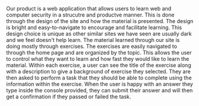 Our product is a web application that allows users to learn web and computer security in a strucutre and productve manner.  This is done through the design of the site and how the material is presented.  The design is bright and easy-to-navigate to encourage and facilitate learning.  This design choice is unique as other similar sites we have seen are usually dark and we feel doesn't help learn.  The material learned through our site is doing mostly through exercises.  The exercises are easily navigated to through the home page and are organized by the topic.  This allows the user to control what they want to learn and how fast they would like to learn the material.  Within each exercise, a user can see the title of the exercise along with a description to give a background of exercise they selected.  They are then asked to perform a task that they should be able to complete using the information within the exercise.  When the user is happy with an answer they type inside the console provided, they can submit their answer and will then get a confirmation if they passed or failed the task.  
